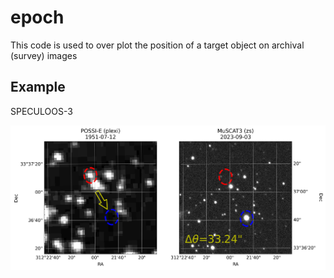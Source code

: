 # epoch
This code is used to over plot the position of a target object on archival (survey) images

## Example 
SPECULOOS-3

![img](./archival_imaging.png)
